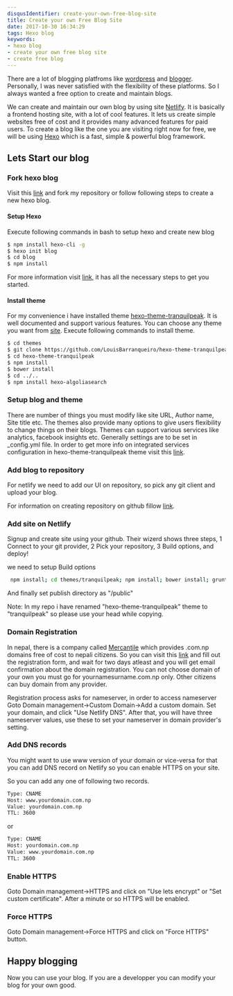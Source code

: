 ```yaml
---
disqusIdentifier: create-your-own-free-blog-site
title: Create your own Free Blog Site
date: 2017-10-30 16:34:29
tags: Hexo blog
keywords:
- hexo blog
- create your own free blog site
- create free blog
---
```

There are a lot of blogging platfroms like [wordpress](https://wordpress.com/) and [blogger](https://www.blogger.com). Personally, I was never satisfied with the flexibility of these platforms. So I always wanted a free option to create and maintain blogs. 

We can create and maintain our own blog by using site [Netlify](https://www.netlify.com/). It is basically a frontend hosting site, with a lot of cool features. It lets us create simple websites free of cost and it provides many advanced features for paid users. To create a blog like the one you are visiting right now for free, we will be using [Hexo](https://hexo.io/) which is a fast, simple & powerful blog framework.

<!-- more -->
## Lets Start our blog

### Fork hexo blog

Visit this [link](https://github.com/vksbhandary/hexoblog) and fork my repository or follow following steps to create a new hexo blog.

#### Setup Hexo

Execute following commands in bash to setup hexo and create new blog

``` bash
$ npm install hexo-cli -g
$ hexo init blog
$ cd blog
$ npm install
```
For more information visit [link](https://github.com/hexojs/hexo#installation), it has all the necessary steps to get you started.

#### Install theme

For my convenience i have installed theme [hexo-theme-tranquilpeak](https://github.com/LouisBarranqueiro/hexo-theme-tranquilpeak). It is well documented and support various features. You can choose any theme you want from [site](https://hexo.io/themes/). Execute following commands to install theme.

``` bash
$ cd themes
$ git clone https://github.com/LouisBarranqueiro/hexo-theme-tranquilpeak
$ cd hexo-theme-tranquilpeak
$ npm install
$ bower install
$ cd ../..
$ npm install hexo-algoliasearch
```
### Setup blog and theme

There are number of things you must modify like site URL, Author name, Site title etc. The themes also provide many options to give users flexibility to change things on their blogs. Themes can support various services like analytics, facebook insights etc. Generally settings are to be set in _config.yml file. 
In order to get more info on integrated services configuration in hexo-theme-tranquilpeak theme visit this [link](https://github.com/LouisBarranqueiro/hexo-theme-tranquilpeak/blob/master/docs/user.md#integrated-services-configuration).

### Add blog to repository

For netlify we need to add our UI on repository, so pick any git client and upload your blog.

For information on creating repository on github fillow [link](https://help.github.com/articles/create-a-repo/).

### Add site on Netlify

Signup and create site using your github. Their wizerd shows three steps, 1 Connect to your git provider, 2 Pick your repository, 3 Build options, and deploy!

we need to setup Build options

``` bash
 npm install; cd themes/tranquilpeak; npm install; bower install; grunt buildProd ; cd .. ; cd .. ; hexo generate; hexo algolia;

```
And finally set publish directory as "/public"

Note: In my repo i have renamed "hexo-theme-tranquilpeak" theme to "tranquilpeak" so please use your head while copying.

### Domain Registration

In nepal, there is a company called [Mercantile](http://www.mos.com.np/) which provides .com.np domains free of cost to nepali citizens. So you can visit this [link](http://register.mos.com.np/) and fill out the registration form, and wait for two days atleast and you will get email confirmation about the domain registration. You can not choose domain of your own you must go for yournamesurname.com.np only. Other citizens can buy domain from any provider.

Registration process asks for nameserver, in order to access nameserver Goto Domain management->Custom Domain->Add a custom domain. Set your domain, and click "Use Netlify DNS". After that, you will have three nameserver values, use these to set your nameserver in domain provider's setting.

### Add DNS records

You might want to use www version of your domain or vice-versa  for that you can add DNS record on Netlify so you can enable HTTPS on your site.

So you can add any one of following two records.

``` bash
Type: CNAME
Host: www.yourdomain.com.np
Value: yourdomain.com.np
TTL: 3600
```

or 

``` bash
Type: CNAME
Host: yourdomain.com.np
Value: www.yourdomain.com.np
TTL: 3600
```
### Enable HTTPS

Goto Domain management->HTTPS and click on "Use lets encrypt" or "Set custom certificate". After a minute or so HTTPS will be enabled.

### Force HTTPS

Goto Domain management->Force HTTPS and click on "Force HTTPS" button.

## Happy blogging

Now you can use your blog. If you are a developper you can modify your blog for your own good.
